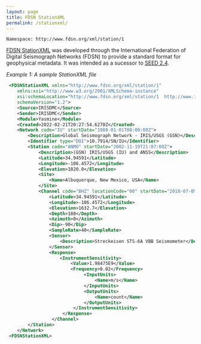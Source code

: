 ```yaml
---
layout: page
title: FDSN StationXML
permalink: /stationxml/
---
```


```Namespace: http://www.fdsn.org/xml/station/1```

[FDSN StationXML](http://www.fdsn.org/xml/station) was developed through the International Federation of Digital Seismograph Networks (FDSN) to provide 
a standard format for geophysical metadata. It was intended as a sucessor to [SEED 2.4](http://www.fdsn.org/publications.htm).

<em>Example 1: A sample StationXML file</em>

```xml
 <FDSNStationXML xmlns="http://www.fdsn.org/xml/station/1" 
    xmlns:xsi="http://www.w3.org/2001/XMLSchema-instance" 
    xsi:schemaLocation="http://www.fdsn.org/xml/station/1  http://www.fdsn.org/xml/station/fdsn-station-1.2.xsd" 
    schemaVersion="1.2">
    <Source>IRISDMC</Source>
    <Sender>IRISDMC</Sender>
    <Module>Yasmine</Module>
    <Created>2022-02-21T20:27:54.6270Z</Created>
    <Network code="IU" startDate="1988-01-01T00:00:00Z">
        <Description>Global Seismograph Network - IRIS/USGS (GSN)</Description>
        <Identifier type="DOI">10.7914/SN/IU</Identifier>
        <Station code="ANMO" startDate="2002-11-19T21:07:00Z">
            <Description>(GSN) IRIS/USGS (IU) and ANSS</Description>
            <Latitude>34.94591</Latitude>
            <Longitude>-106.4572</Longitude>
            <Elevation>1820.0</Elevation>
            <Site>
                <Name>Albuquerque, New Mexico, USA</Name>
            </Site>
            <Channel code="BHZ" locationCode="00" startDate="2018-07-09T20:45:00Z">
                <Latitude>34.94591</Latitude>
                <Longitude>-106.4572</Longitude>
                <Elevation>1632.7</Elevation>
                <Depth>188</Depth>
                <Azimuth>0</Azimuth>
                <Dip>-90</Dip>
                <SampleRate>40</SampleRate>
                <Sensor>
                    <Description>Streckeisen STS-6A VBB Seismometer</Description>
                </Sensor>
                <Response>
                    <InstrumentSensitivity>
                        <Value>1.98475E9</Value>
                        <Frequency>0.02</Frequency>
                             <InputUnits>
                                 <Name>m/s</Name>
                             </InputUnits>
                             <OutputUnits>
                                 <Name>count</Name>
                             </OutputUnits>
                         </InstrumentSensitivity>
                     </Response>
                 </Channel>
        </Station>
    </Network>
 <FDSNStationXML>
```